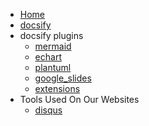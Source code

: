 * [Home](/)
* [docsify](docsify)
* docsify plugins
    * [mermaid](mermaid)
    * [echart](echart)
    * [plantuml](plantuml)
    * [google_slides](google_slides)
    * [extensions](extensions)
* Tools Used On Our Websites
    * [disqus](disqus)